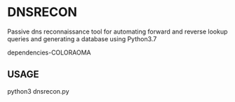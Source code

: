 # DNSRECON
Passive dns reconnaissance tool for automating forward and reverse lookup queries and generating a database
using Python3.7

dependencies-COLORAOMA

USAGE
--------
python3 dnsrecon.py
